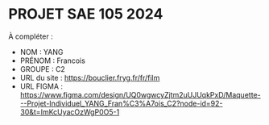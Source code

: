 # PROJET SAE 105 2024

À compléter :

- NOM : YANG
- PRÉNOM : Francois
- GROUPE : C2
- URL du site : https://bouclier.fryg.fr/fr/film
- URL FIGMA : https://www.figma.com/design/UQ0wgwcyZjtm2uUJUqkPxD/Maquette---Projet-Individuel_YANG_Fran%C3%A7ois_C2?node-id=92-30&t=ImKcUyacOzWgP0O5-1
